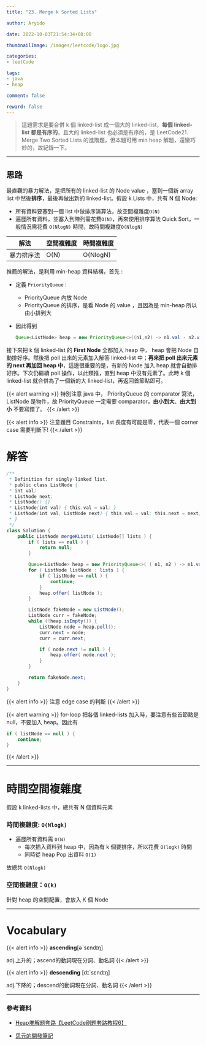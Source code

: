 ```yaml
---
title: "23. Merge k Sorted Lists"

author: Aryido

date: 2022-10-03T21:54:34+08:00

thumbnailImage: /images/leetcode/logo.jpg

categories:
- leetCode

tags:
- java
- heap

comment: false

reward: false
---
```

<!--BODY-->
>這題需求是要合併 k 個 linked-list 成一個大的 linked-list，**每個 linked-list 都是有序的**，且大的 linked-list 也必須是有序的，是 LeetCode21. Merge Two Sorted Lists 的進階題，但本題可用 min heap 解題，還蠻巧妙的，故紀錄一下。
<!--more-->

---

## 思路
最直觀的暴力解法，是把所有的 linked-list 的 Node value ，塞到一個新 array list 中然後**排序**，最後再做出新的 linked-list。假設 k Lists 中，共有 N 個 Node:
- 所有資料要塞到一個 list 中做排序演算法，故空間複雜度```O(N)```
- 遍歷所有資料，並塞入到陣列需花費```O(N)```，再來使用排序算法 Quick Sort，一般情況需花費 ```O(NlogN)``` 時間，故時間複雜度```O(NlogN)```

| 解法             | 空間複雜度 | 時間複雜度 |
|------------------|----------|----------|
| 暴力排序法       | O(N)     | O(NlogN) |

推薦的解法，是利用 min-heap 資料結構，首先 :
- 定義 ```PriorityQueue``` :
  - PriorityQueue 內放 Node
  - PriorityQueue 的排序，是看 Node 的 value ，且因為是 min-heap 所以由小排到大

- 因此得到
    ```java
    Queue<ListNode> heap = new PriorityQueue<>((n1,n2) -> n1.val - n2.val);
    ```

接下來把 k 個 linked-list 的 **First Node** 全都加入 heap 中， heap 會把 Node 自動排好序。然後把 poll 出來的元素加入解答 linked-list 中；**再來把 poll 出來元素的 next 再加回 heap 中**，這邊很重要的是，有新的 Node 加入  heap 就會自動排好序。下次仍繼續 poll 操作，以此類推，直到 heap 中沒有元素了。此時 k 個linked-list 就合併為了一個新的大 linked-list，再返回首節點即可。

{{< alert warning >}}
特別注意 java 中， PriorityQueue 的 comparator 寫法，ListNode 是物件，故 PriorityQueue 一定需要 comparator，**由小到大**、**由大到小** 不要寫錯了。
{{< /alert >}}

{{< alert info >}}
注意題目 Constraints，list 長度有可能是零，代表一個 corner case 需要判斷下!
{{< /alert >}}


# 解答
```java
/**
 * Definition for singly-linked list.
 * public class ListNode {
 * int val;
 * ListNode next;
 * ListNode() {}
 * ListNode(int val) { this.val = val; }
 * ListNode(int val, ListNode next) { this.val = val; this.next = next; }
 * }
 */
class Solution {
	public ListNode mergeKLists( ListNode[] lists ) {
		if ( lists == null ) {
			return null;
		}

		Queue<ListNode> heap = new PriorityQueue<>( ( n1, n2 ) -> n1.val - n2.val );
		for ( ListNode listNode : lists ) {
			if ( listNode == null ) {
				continue;
			}
			heap.offer( listNode );
		}

		ListNode fakeNode = new ListNode();
		ListNode curr = fakeNode;
		while (!heap.isEmpty()) {
			ListNode node = heap.poll();
			curr.next = node;
			curr = curr.next;

			if ( node.next != null ) {
				heap.offer( node.next );
			}
		}

		return fakeNode.next;
	}
}
```

{{< alert info >}}
注意 edge case 的判斷
{{< /alert >}}

{{< alert warning >}}
for-loop 把各個 linked-lists 加入時，要注意有些首節點是 null，不要加入 heap。因此有
```java
if ( listNode == null ) {
	continue;
}
```
{{< /alert >}}

---

# 時間空間複雜度
假設 k linked-lists 中，總共有 N 個資料元素
### 時間複雜度: ```O(Nlogk)```
- 遍歷所有資料需 ```O(N)```
  - 每次插入資料到 heap 中，因為有 k 個要排序，所以花費 ```O(logk)``` 時間
  - 同時從 heap Pop 出資料 ```O(1)```

故總共 ```O(Nlogk)```

### 空間複雜度：```O(k)```
針對 heap 的空間配置，會放入 K 個 Node

---
# Vocabulary

{{< alert info >}}
**ascending**[əˋsɛndɪŋ]

adj.上升的；ascend的動詞現在分詞、動名詞
{{< /alert >}}

{{< alert info >}}
**descending** [dɪˋsɛndɪŋ]

adj.下降的；descend的動詞現在分詞、動名詞
{{< /alert >}}


---

### 參考資料

- [Heap堆解题套路【LeetCode刷题套路教程6】](https://www.youtube.com/watch?v=vIXf2M37e0k&list=PLV5qT67glKSErHD66rKTfqerMYz9OaTOs&index=6)

- [思元的開發筆記](https://dev.twsiyuan.com/2017/11/leetcode-merge-k-sorted-lists.html)
